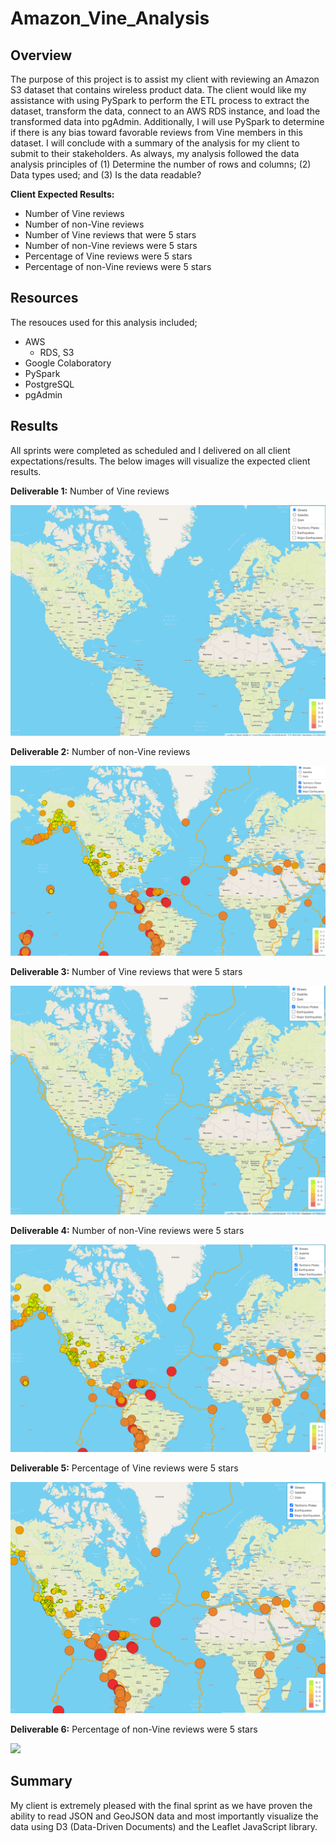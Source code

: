 # Amazon_Vine_Analysis

## Overview 
The purpose of this project is to assist my client with reviewing an Amazon S3 dataset that contains wireless product data.  The client would like my assistance with
using PySpark to perform the ETL process to extract the dataset, transform the data, connect to an AWS RDS instance, and load the transformed data into pgAdmin.  Additionally, I will use PySpark to determine if there is any bias toward favorable reviews from Vine members in this dataset.  I will conclude with a summary of the analysis for my client to submit to their stakeholders.  As always, my analysis followed the data analysis principles of (1) Determine the number of rows and columns; (2) Data types used; and (3) Is the data readable?

__Client Expected Results:__
- Number of Vine reviews 
- Number of non-Vine reviews
- Number of Vine reviews that were 5 stars
- Number of non-Vine reviews were 5 stars
- Percentage of Vine reviews were 5 stars
- Percentage of non-Vine reviews were 5 stars


## Resources
The resouces used for this analysis included;
- AWS
  - RDS, S3
- Google Colaboratory
- PySpark
- PostgreSQL
- pgAdmin


## Results
All sprints were completed as scheduled and I delivered on all client expectations/results. The below images will visualize the expected client results.

__Deliverable 1:__ Number of Vine reviews

![](https://github.com/SheaButta/Mapping_Earthquakes/blob/main/Earthquake_Challenge/static/images/NoOverlay.PNG)


__Deliverable 2:__ Number of non-Vine reviews

![](https://github.com/SheaButta/Mapping_Earthquakes/blob/main/Earthquake_Challenge/static/images/InitialPageLoad.PNG)


__Deliverable 3:__ Number of Vine reviews that were 5 stars

![](https://github.com/SheaButta/Mapping_Earthquakes/blob/main/Earthquake_Challenge/static/images/TechtronicPlatesOverlay.PNG)


__Deliverable 4:__ Number of non-Vine reviews were 5 stars

![](https://github.com/SheaButta/Mapping_Earthquakes/blob/main/Earthquake_Challenge/static/images/Techtronic_EQs.PNG)


__Deliverable 5:__ Percentage of Vine reviews were 5 stars

![](https://github.com/SheaButta/Mapping_Earthquakes/blob/main/Earthquake_Challenge/static/images/Techtronic_EQs_majorEQs.PNG)


__Deliverable 6:__ Percentage of non-Vine reviews were 5 stars

![](https://github.com/SheaButta/Mapping_Earthquakes/blob/main/Earthquake_Challenge/static/images/Satellite_AllOverlays.PNG)


## Summary
My client is extremely pleased with the final sprint as we have proven the ability to read JSON and GeoJSON data and most importantly visualize the data using D3 (Data-Driven Documents) and the Leaflet JavaScript library.  









